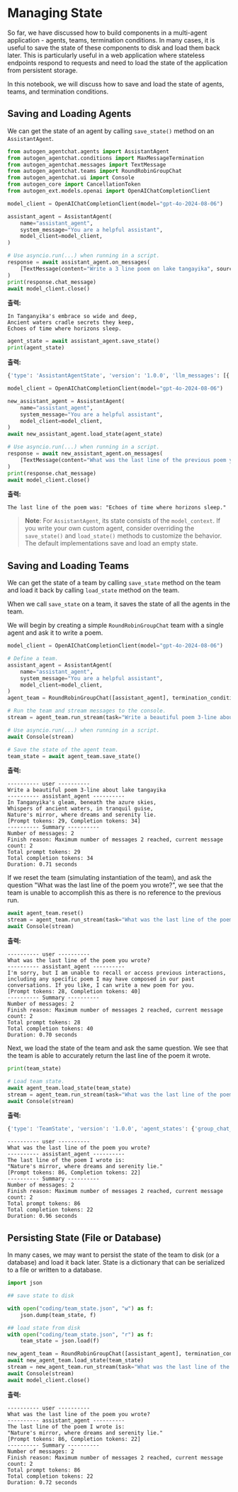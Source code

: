 # Managing State

So far, we have discussed how to build components in a multi-agent application - agents, teams, termination conditions. In many cases, it is useful to save the state of these components to disk and load them back later. This is particularly useful in a web application where stateless endpoints respond to requests and need to load the state of the application from persistent storage.

In this notebook, we will discuss how to save and load the state of agents, teams, and termination conditions.

## Saving and Loading Agents

We can get the state of an agent by calling `save_state()` method on an `AssistantAgent`.

```python
from autogen_agentchat.agents import AssistantAgent
from autogen_agentchat.conditions import MaxMessageTermination
from autogen_agentchat.messages import TextMessage
from autogen_agentchat.teams import RoundRobinGroupChat
from autogen_agentchat.ui import Console
from autogen_core import CancellationToken
from autogen_ext.models.openai import OpenAIChatCompletionClient

model_client = OpenAIChatCompletionClient(model="gpt-4o-2024-08-06")

assistant_agent = AssistantAgent(
    name="assistant_agent",
    system_message="You are a helpful assistant",
    model_client=model_client,
)

# Use asyncio.run(...) when running in a script.
response = await assistant_agent.on_messages(
    [TextMessage(content="Write a 3 line poem on lake tangayika", source="user")], CancellationToken()
)
print(response.chat_message)
await model_client.close()
```

**출력:**
```
In Tanganyika's embrace so wide and deep,  
Ancient waters cradle secrets they keep,  
Echoes of time where horizons sleep.  
```

```python
agent_state = await assistant_agent.save_state()
print(agent_state)
```

**출력:**
```python
{'type': 'AssistantAgentState', 'version': '1.0.0', 'llm_messages': [{'content': 'Write a 3 line poem on lake tangayika', 'source': 'user', 'type': 'UserMessage'}, {'content': "In Tanganyika's embrace so wide and deep,  \nAncient waters cradle secrets they keep,  \nEchoes of time where horizons sleep.  ", 'source': 'assistant_agent', 'type': 'AssistantMessage'}]}
```

```python
model_client = OpenAIChatCompletionClient(model="gpt-4o-2024-08-06")

new_assistant_agent = AssistantAgent(
    name="assistant_agent",
    system_message="You are a helpful assistant",
    model_client=model_client,
)
await new_assistant_agent.load_state(agent_state)

# Use asyncio.run(...) when running in a script.
response = await new_assistant_agent.on_messages(
    [TextMessage(content="What was the last line of the previous poem you wrote", source="user")], CancellationToken()
)
print(response.chat_message)
await model_client.close()
```

**출력:**
```
The last line of the poem was: "Echoes of time where horizons sleep."
```

> **Note**: For `AssistantAgent`, its state consists of the `model_context`. If you write your own custom agent, consider overriding the `save_state()` and `load_state()` methods to customize the behavior. The default implementations save and load an empty state.

## Saving and Loading Teams

We can get the state of a team by calling `save_state` method on the team and load it back by calling `load_state` method on the team.

When we call `save_state` on a team, it saves the state of all the agents in the team.

We will begin by creating a simple `RoundRobinGroupChat` team with a single agent and ask it to write a poem.

```python
model_client = OpenAIChatCompletionClient(model="gpt-4o-2024-08-06")

# Define a team.
assistant_agent = AssistantAgent(
    name="assistant_agent",
    system_message="You are a helpful assistant",
    model_client=model_client,
)
agent_team = RoundRobinGroupChat([assistant_agent], termination_condition=MaxMessageTermination(max_messages=2))

# Run the team and stream messages to the console.
stream = agent_team.run_stream(task="Write a beautiful poem 3-line about lake tangayika")

# Use asyncio.run(...) when running in a script.
await Console(stream)

# Save the state of the agent team.
team_state = await agent_team.save_state()
```

**출력:**
```
---------- user ----------
Write a beautiful poem 3-line about lake tangayika
---------- assistant_agent ----------
In Tanganyika's gleam, beneath the azure skies,  
Whispers of ancient waters, in tranquil guise,  
Nature's mirror, where dreams and serenity lie.
[Prompt tokens: 29, Completion tokens: 34]
---------- Summary ----------
Number of messages: 2
Finish reason: Maximum number of messages 2 reached, current message count: 2
Total prompt tokens: 29
Total completion tokens: 34
Duration: 0.71 seconds
```

If we reset the team (simulating instantiation of the team), and ask the question "What was the last line of the poem you wrote?", we see that the team is unable to accomplish this as there is no reference to the previous run.

```python
await agent_team.reset()
stream = agent_team.run_stream(task="What was the last line of the poem you wrote?")
await Console(stream)
```

**출력:**
```
---------- user ----------
What was the last line of the poem you wrote?
---------- assistant_agent ----------
I'm sorry, but I am unable to recall or access previous interactions, including any specific poem I may have composed in our past conversations. If you like, I can write a new poem for you.
[Prompt tokens: 28, Completion tokens: 40]
---------- Summary ----------
Number of messages: 2
Finish reason: Maximum number of messages 2 reached, current message count: 2
Total prompt tokens: 28
Total completion tokens: 40
Duration: 0.70 seconds
```

Next, we load the state of the team and ask the same question. We see that the team is able to accurately return the last line of the poem it wrote.

```python
print(team_state)

# Load team state.
await agent_team.load_state(team_state)
stream = agent_team.run_stream(task="What was the last line of the poem you wrote?")
await Console(stream)
```

**출력:**
```python
{'type': 'TeamState', 'version': '1.0.0', 'agent_states': {'group_chat_manager/a55364ad-86fd-46ab-9449-dcb5260b1e06': {'type': 'RoundRobinManagerState', 'version': '1.0.0', 'message_thread': [{'source': 'user', 'models_usage': None, 'content': 'Write a beautiful poem 3-line about lake tangayika', 'type': 'TextMessage'}, {'source': 'assistant_agent', 'models_usage': {'prompt_tokens': 29, 'completion_tokens': 34}, 'content': "In Tanganyika's gleam, beneath the azure skies,  \nWhispers of ancient waters, in tranquil guise,  \nNature's mirror, where dreams and serenity lie.", 'type': 'TextMessage'}], 'current_turn': 0, 'next_speaker_index': 0}, 'collect_output_messages/a55364ad-86fd-46ab-9449-dcb5260b1e06': {}, 'assistant_agent/a55364ad-86fd-46ab-9449-dcb5260b1e06': {'type': 'ChatAgentContainerState', 'version': '1.0.0', 'agent_state': {'type': 'AssistantAgentState', 'version': '1.0.0', 'llm_messages': [{'content': 'Write a beautiful poem 3-line about lake tangayika', 'source': 'user', 'type': 'UserMessage'}, {'content': "In Tanganyika's gleam, beneath the azure skies,  \nWhispers of ancient waters, in tranquil guise,  \nNature's mirror, where dreams and serenity lie.", 'source': 'assistant_agent', 'type': 'AssistantMessage'}]}, 'message_buffer': []}}, 'team_id': 'a55364ad-86fd-46ab-9449-dcb5260b1e06'}
```

```
---------- user ----------
What was the last line of the poem you wrote?
---------- assistant_agent ----------
The last line of the poem I wrote is:  
"Nature's mirror, where dreams and serenity lie."
[Prompt tokens: 86, Completion tokens: 22]
---------- Summary ----------
Number of messages: 2
Finish reason: Maximum number of messages 2 reached, current message count: 2
Total prompt tokens: 86
Total completion tokens: 22
Duration: 0.96 seconds
```

## Persisting State (File or Database)

In many cases, we may want to persist the state of the team to disk (or a database) and load it back later. State is a dictionary that can be serialized to a file or written to a database.

```python
import json

## save state to disk

with open("coding/team_state.json", "w") as f:
    json.dump(team_state, f)

## load state from disk
with open("coding/team_state.json", "r") as f:
    team_state = json.load(f)

new_agent_team = RoundRobinGroupChat([assistant_agent], termination_condition=MaxMessageTermination(max_messages=2))
await new_agent_team.load_state(team_state)
stream = new_agent_team.run_stream(task="What was the last line of the poem you wrote?")
await Console(stream)
await model_client.close()
```

**출력:**
```
---------- user ----------
What was the last line of the poem you wrote?
---------- assistant_agent ----------
The last line of the poem I wrote is:  
"Nature's mirror, where dreams and serenity lie."
[Prompt tokens: 86, Completion tokens: 22]
---------- Summary ----------
Number of messages: 2
Finish reason: Maximum number of messages 2 reached, current message count: 2
Total prompt tokens: 86
Total completion tokens: 22
Duration: 0.72 seconds
```